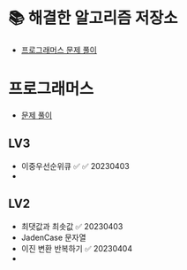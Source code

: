 # 📚 해결한 알고리즘 저장소

- [프로그래머스 문제 풀이](https://waveofymymind.tistory.com/category/%EC%95%8C%EA%B3%A0%EB%A6%AC%EC%A6%98/%ED%94%84%EB%A1%9C%EA%B7%B8%EB%9E%98%EB%A8%B8%EC%8A%A4)

# 프로그래머스 
- [문제 풀이](https://waveofymymind.tistory.com/category/%EC%95%8C%EA%B3%A0%EB%A6%AC%EC%A6%98/%ED%94%84%EB%A1%9C%EA%B7%B8%EB%9E%98%EB%A8%B8%EC%8A%A4) 

## LV3
- 이중우선순위큐 ✅ ✅ 20230403
- 

## LV2

- 최댓값과 최솟값 ✅ 20230403
- JadenCase 문자열
- 이진 변환 반복하기 ✅ 20230404
- 

